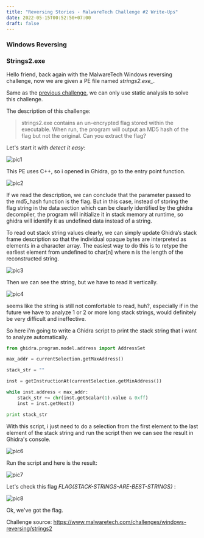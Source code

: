 ```yaml
---
title: "Reversing Stories - MalwareTech Challenge #2 Write-Ups"
date: 2022-05-15T00:52:50+07:00
draft: false
---
```


### Windows Reversing
### Strings2.exe

Hello friend, back again with the MalwareTech Windows reversing challenge, now we are given a PE file named *strings2.exe_*.

Same as the [previous challenge](https://irfanalditya.github.io/posts/malwaretech-chal1/), we can only use static analysis to solve this challenge.

The description of this challenge:

> strings2.exe contains an un-encrypted flag stored within the executable. When run, the program will output an MD5 hash of the flag but not the original. Can you extract the flag?

Let's start it with *detect it easy*:

![pic1](Snipaste_2022-05-15_01-45-16.jpg)


This PE uses C++, so i opened in Ghidra, go to the entry point function.

![pic2](Snipaste_2022-05-15_01-49-27.jpg)


If we read the description, we can conclude that the parameter passed to the md5_hash function is the flag. But in this case, instead of storing the flag string in the data section which can be clearly identified by the ghidra decompiler, the program will initialize it in stack memory at runtime, so ghidra will identify it as undefined data instead of a string.

To read out stack string values clearly, we can simply update Ghidra’s stack frame description so that the individual opaque bytes are interpreted as elements in a character array. The easiest way to do this is to retype the earliest element from undefined to char\[n\] where n is the length of the reconstructed string.

![pic3](Snipaste_2022-05-15_02-13-32.jpg)


Then we can see the string, but we have to read it vertically.


![pic4](Snipaste_2022-05-15_02-23-31.jpg)

seems like the string is still not comfortable to read, huh?, especially if in the future we have to analyze 1 or 2 or more long stack strings, would definitely be very difficult and ineffective.

So here i'm going to write a Ghidra script to print the stack string that i want to analyze automatically.

```python
from ghidra.program.model.address import AddressSet

max_addr = currentSelection.getMaxAddress()

stack_str = ""

inst = getInstructionAt(currentSelection.getMinAddress())

while inst.address < max_addr:
	stack_str += chr(inst.getScalar(1).value & 0xff)
	inst = inst.getNext()

print stack_str
```

With this script, i just need to do a selection from the first element to the last element of the stack string and run the script then we can see the result in Ghidra's console.

![pic6](Snipaste_2022-05-15_02-51-26.jpg)


Run the script and here is the result:


![pic7](Snipaste_2022-05-15_02-55-57.jpg)


Let's check this flag *FLAG{STACK-STRINGS-ARE-BEST-STRINGS}* :


![pic8](Snipaste_2022-05-15_02-59-16.jpg)

Ok, we've got the flag.

Challenge source: <https://www.malwaretech.com/challenges/windows-reversing/strings2>
